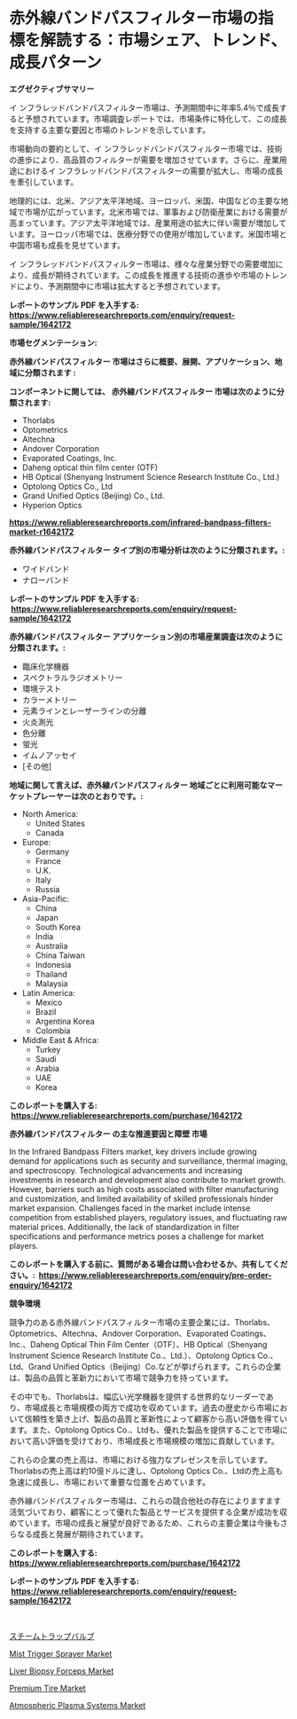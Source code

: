 <p><h1>赤外線バンドパスフィルター市場の指標を解読する：市場シェア、トレンド、成長パターン</h1></p><p><strong>エグゼクティブサマリー</strong></p>
<p><p>イ  ンフラレッドバンドパスフィルター市場は、予測期間中に年率5.4％で成長すると予想されています。市場調査レポートでは、市場条件に特化して、この成長を支持する主要な要因と市場のトレンドを示しています。</p><p>市場動向の要約として、イ  ンフラレッドバンドパスフィルター市場では、技術の進歩により、高品質のフィルターが需要を増加させています。さらに、産業用途におけるイ  ンフラレッドバンドパスフィルターの需要が拡大し、市場の成長を牽引しています。</p><p>地理的には、北米、アジア太平洋地域、ヨーロッパ、米国、中国などの主要な地域で市場が広がっています。北米市場では、軍事および防衛産業における需要が高まっています。アジア太平洋地域では、産業用途の拡大に伴い需要が増加しています。ヨーロッパ市場では、医療分野での使用が増加しています。米国市場と中国市場も成長を見せています。</p><p>イ  ンフラレッドバンドパスフィルター市場は、様々な産業分野での需要増加により、成長が期待されています。この成長を推進する技術の進歩や市場のトレンドにより、予測期間中に市場は拡大すると予想されています。</p></p>
<p><strong>レポートのサンプル PDF を入手する: <a href="https://www.reliableresearchreports.com/enquiry/request-sample/1642172">https://www.reliableresearchreports.com/enquiry/request-sample/1642172</a></strong></p>
<p><strong>市場セグメンテーション:</strong></p>
<p><strong> 赤外線バンドパスフィルター 市場はさらに概要、展開、アプリケーション、地域に分類されます :</strong></p>
<p><strong>コンポーネントに関しては、 赤外線バンドパスフィルター 市場は次のように分類されます: &nbsp;</strong></p>
<p><ul><li>Thorlabs</li><li>Optometrics</li><li>Altechna</li><li>Andover Corporation</li><li>Evaporated Coatings, Inc.</li><li>Daheng optical thin film center (OTF)</li><li>HB Optical (Shenyang Instrument Science Research Institute Co., Ltd.)</li><li>Optolong Optics Co., Ltd</li><li>Grand Unified Optics (Beijing) Co., Ltd.</li><li>Hyperion Optics</li></ul></p>
<p><strong><a href="https://www.reliableresearchreports.com/infrared-bandpass-filters-market-r1642172">https://www.reliableresearchreports.com/infrared-bandpass-filters-market-r1642172</a></strong></p>
<p><strong> 赤外線バンドパスフィルター タイプ別の市場分析は次のように分類されます。:</strong></p>
<p><ul><li>ワイドバンド</li><li>ナローバンド</li></ul></p>
<p><strong>レポートのサンプル PDF を入手する: &nbsp;<a href="https://www.reliableresearchreports.com/enquiry/request-sample/1642172">https://www.reliableresearchreports.com/enquiry/request-sample/1642172</a></strong></p>
<p><strong> 赤外線バンドパスフィルター アプリケーション別の市場産業調査は次のように分類されます。:</strong></p>
<p><ul><li>臨床化学機器</li><li>スペクトラルラジオメトリー</li><li>環境テスト</li><li>カラーメトリー</li><li>元素ラインとレーザーラインの分離</li><li>火炎測光</li><li>色分離</li><li>蛍光</li><li>イムノアッセイ</li><li>[その他]</li></ul></p>
<p><strong>地域に関して言えば、赤外線バンドパスフィルター 地域ごとに利用可能なマーケットプレーヤーは次のとおりです。:</strong></p>
<p><ul>
    <li>
        North America:
        <ul>
            <li>United States</li>
            <li>Canada</li>
        </ul>
    </li>
    <li>
        Europe:
        <ul>
            <li>Germany</li>
            <li>France</li>
            <li>U.K.</li>
            <li>Italy</li>
            <li>Russia</li>
        </ul>
    </li>
    <li>
        Asia-Pacific:
        <ul>
            <li>China</li>
            <li>Japan</li>
            <li>South Korea</li>
            <li>India</li>
            <li>Australia</li>
            <li>China Taiwan</li>
            <li>Indonesia</li>
            <li>Thailand</li>
            <li>Malaysia</li>
        </ul>
    </li>
    <li>
        Latin America:
        <ul>
            <li>Mexico</li>
            <li>Brazil</li>
            <li>Argentina Korea</li>
            <li>Colombia</li>
        </ul>
    </li>
    <li>
        Middle East & Africa:
        <ul>
            <li>Turkey</li>
            <li>Saudi</li>
            <li>Arabia</li>
            <li>UAE</li>
            <li>Korea</li>
        </ul>
    </li>
    </ul></p>
<p><strong>このレポートを購入する: &nbsp;<a href="https://www.reliableresearchreports.com/purchase/1642172">https://www.reliableresearchreports.com/purchase/1642172</a></strong></p>
<p><strong>赤外線バンドパスフィルター の主な推進要因と障壁 市場</strong></p>
<p><p>In the Infrared Bandpass Filters market, key drivers include growing demand for applications such as security and surveillance, thermal imaging, and spectroscopy. Technological advancements and increasing investments in research and development also contribute to market growth. However, barriers such as high costs associated with filter manufacturing and customization, and limited availability of skilled professionals hinder market expansion. Challenges faced in the market include intense competition from established players, regulatory issues, and fluctuating raw material prices. Additionally, the lack of standardization in filter specifications and performance metrics poses a challenge for market players.</p></p>
<p><strong>このレポートを購入する前に、質問がある場合は問い合わせるか、共有してください。:&nbsp; <a href="https://www.reliableresearchreports.com/enquiry/pre-order-enquiry/1642172">https://www.reliableresearchreports.com/enquiry/pre-order-enquiry/1642172</a></strong></p>
<p><strong>競争環境</strong></p>
<p><p>競争力のある赤外線バンドパスフィルター市場の主要企業には、Thorlabs、Optometrics、Altechna、Andover Corporation、Evaporated Coatings、Inc.、Daheng Optical Thin Film Center（OTF）、HB Optical（Shenyang Instrument Science Research Institute Co.、Ltd.）、Optolong Optics Co.、Ltd、Grand Unified Optics（Beijing）Co.などが挙げられます。これらの企業は、製品の品質と革新力において市場で競争力を持っています。</p><p>その中でも、Thorlabsは、幅広い光学機器を提供する世界的なリーダーであり、市場成長と市場規模の両方で成功を収めています。過去の歴史から市場において信頼性を築き上げ、製品の品質と革新性によって顧客から高い評価を得ています。また、Optolong Optics Co.、Ltdも、優れた製品を提供することで市場において高い評価を受けており、市場成長と市場規模の増加に貢献しています。</p><p>これらの企業の売上高は、市場における強力なプレゼンスを示しています。Thorlabsの売上高は約10億ドルに達し、Optolong Optics Co.、Ltdの売上高も急速に成長し、市場において重要な位置を占めています。</p><p>赤外線バンドパスフィルター市場は、これらの競合他社の存在によりますます活気づいており、顧客にとって優れた製品とサービスを提供する企業が成功を収めています。市場の成長と展望が良好であるため、これらの主要企業は今後もさらなる成長と発展が期待されています。</p></p>
<p><strong>このレポートを購入する: &nbsp; <a href="https://www.reliableresearchreports.com/purchase/1642172">https://www.reliableresearchreports.com/purchase/1642172</a></strong></p>
<p><strong>レポートのサンプル PDF を入手する: &nbsp;<a href="https://www.reliableresearchreports.com/enquiry/request-sample/1642172">https://www.reliableresearchreports.com/enquiry/request-sample/1642172</a></strong><strong></strong></p>
<p>&nbsp;</p>
<p><p><a href="https://medium.com/@addyserr7687/%E8%92%B8%E6%B0%97%E3%83%88%E3%83%A9%E3%83%83%E3%83%97%E3%83%90%E3%83%AB%E3%83%96%E5%B8%82%E5%A0%B4%E3%82%B7%E3%82%A7%E3%82%A2%E3%81%AE%E9%80%B2%E5%8C%96%E3%81%A8%E5%B8%82%E5%A0%B4%E6%88%90%E9%95%B7%E3%83%88%E3%83%AC%E3%83%B3%E3%83%892024%E5%B9%B4%E3%81%8B%E3%82%892031%E5%B9%B4-77ae0dcf99f4">スチームトラップバルブ</a></p><p><a href="https://issuu.com/reportprime-2/docs/mist-trigger-sprayer-market-size-2030.pptx">Mist Trigger Sprayer Market</a></p><p><a href="https://www.linkedin.com/pulse/liver-biopsy-forceps-market-insights-cagr-trends-growth-o06kc">Liver Biopsy Forceps Market</a></p><p><a href="https://github.com/gracielawharr/Market-Research-Report-List-1/blob/main/premium-tire-market.md">Premium Tire Market</a></p><p><a href="https://www.linkedin.com/pulse/atmospheric-plasma-systems-market-key-successful-business-strategy-72nwe">Atmospheric Plasma Systems Market</a></p></p>